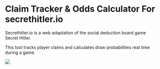 # Claim Tracker &amp; Odds Calculator For secrethitler.io

Secrethitler.io is a web adaptation of the social deduction board game Secret Hitler.

This tool tracks player claims and calculates draw probabilities real time during a game. 

![](shio.gif)
